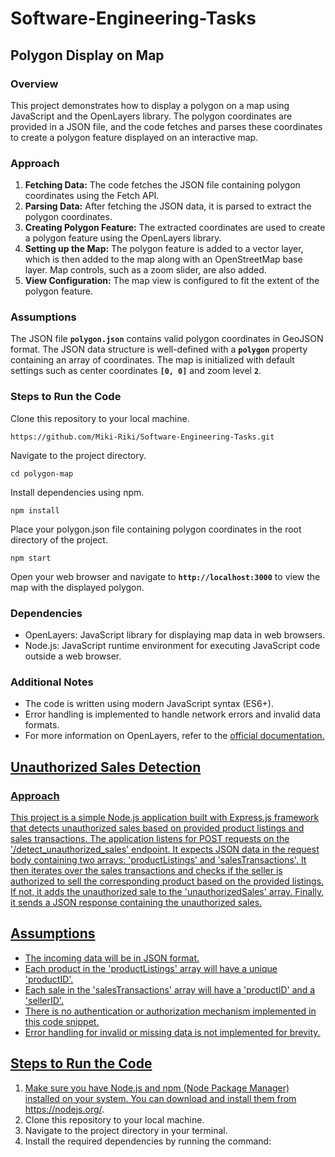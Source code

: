 # Software-Engineering-Tasks

**<h2>Polygon Display on Map</h2>**

**<h3>Overview</h3>**

This project demonstrates how to display a polygon on a map using JavaScript and the OpenLayers library. The polygon coordinates are provided in a JSON file, and the code fetches and parses these coordinates to create a polygon feature displayed on an interactive map.

**<h3>Approach</h3>**
<ol type="1">
  <li><b>Fetching Data:</b> The code fetches the JSON file containing polygon coordinates using the Fetch API.</li>
  <li><b>Parsing Data:</b> After fetching the JSON data, it is parsed to extract the polygon coordinates.</li>
  <li><b>Creating Polygon Feature:</b> The extracted coordinates are used to create a polygon feature using the OpenLayers library.</li>
  <li><b>Setting up the Map:</b> The polygon feature is added to a vector layer, which is then added to the map along with an OpenStreetMap base layer. Map controls, such as a zoom slider, are also added.</li>
  <li><b>View Configuration:</b> The map view is configured to fit the extent of the polygon feature.</li>
</ol>

**<h3>Assumptions</h3>**

The JSON file **`polygon.json`** contains valid polygon coordinates in GeoJSON format.
The JSON data structure is well-defined with a **`polygon`** property containing an array of coordinates.
The map is initialized with default settings such as center coordinates **`[0, 0]`** and zoom level **`2`**.

**<h3>Steps to Run the Code</h3>**
Clone this repository to your local machine.
```
https://github.com/Miki-Riki/Software-Engineering-Tasks.git
```
Navigate to the project directory.
```
cd polygon-map
```
Install dependencies using npm.
```
npm install
```
Place your polygon.json file containing polygon coordinates in the root directory of the project.
```
npm start
```
Open your web browser and navigate to **`http://localhost:3000`** to view the map with the displayed polygon.

**<h3>Dependencies</h3>**
<ul>
  <li>OpenLayers: JavaScript library for displaying map data in web browsers.</li>
  <li>Node.js: JavaScript runtime environment for executing JavaScript code outside a web browser.</li>
</ul>

**<h3>Additional Notes</h3>**
<ul>
  <li>The code is written using modern JavaScript syntax (ES6+).</li>
  <li>Error handling is implemented to handle network errors and invalid data formats.</li>
  <li>For more information on OpenLayers, refer to the <a href="https://openlayers.org/">official documentation.</li>
</ul>


**<h2>Unauthorized Sales Detection</h2>**

**<h3>Approach</h3>**
This project is a simple Node.js application built with Express.js framework that detects unauthorized sales based on provided product listings and sales transactions. The application listens for POST requests on the '/detect_unauthorized_sales' endpoint. It expects JSON data in the request body containing two arrays: 'productListings' and 'salesTransactions'. It then iterates over the sales transactions and checks if the seller is authorized to sell the corresponding product based on the provided listings. If not, it adds the unauthorized sale to the 'unauthorizedSales' array. Finally, it sends a JSON response containing the unauthorized sales.

## Assumptions

- The incoming data will be in JSON format.
- Each product in the 'productListings' array will have a unique 'productID'.
- Each sale in the 'salesTransactions' array will have a 'productID' and a 'sellerID'.
- There is no authentication or authorization mechanism implemented in this code snippet.
- Error handling for invalid or missing data is not implemented for brevity.

## Steps to Run the Code

1. Make sure you have Node.js and npm (Node Package Manager) installed on your system. You can download and install them from https://nodejs.org/.
2. Clone this repository to your local machine.
3. Navigate to the project directory in your terminal.
4. Install the required dependencies by running the command:

